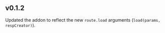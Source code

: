 ## v0.1.2

Updated the addon to reflect the new `route.load` arguments (`load(params, respCreator)`).
